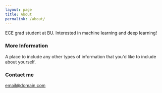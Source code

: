 ```yaml
---
layout: page
title: About
permalink: /about/
---
```


ECE grad student at BU. Interested in machine learning and deep learning!

### More Information

A place to include any other types of information that you'd like to include about yourself.

### Contact me

[email@domain.com](mailto:email@domain.com)
